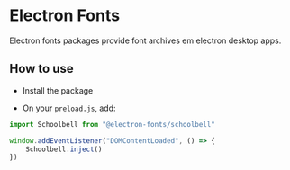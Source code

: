 # Electron Fonts

Electron fonts packages provide font archives em electron desktop apps.

## How to use

* Install the package

* On your `preload.js`, add:

```ts
import Schoolbell from "@electron-fonts/schoolbell"

window.addEventListener("DOMContentLoaded", () => {
    Schoolbell.inject()
})
```